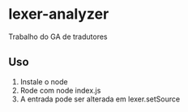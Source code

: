 # lexer-analyzer
Trabalho do GA de tradutores

## Uso

1. Instale o node
2. Rode com node index.js
3. A entrada pode ser alterada em lexer.setSource

